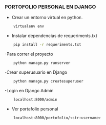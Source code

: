 ### PORTOFOLIO PERSONAL EN DJANGO
- Crear un entorno virtual en python.

```sh
    virtualenv env

```

- Instalar dependencias de requeriments.txt

```sh
    pip install -r requeriments.txt

```

-Para correr el proyecto

```sh
    python manage.py runserver
```

-Crear superusuario en Django

```sh
    python manage.py createsuperuser
```

-Login en Django Admin

```sh
    localhost:8000/admin
```

- Ver portafolio personal

```sh
    localhost:8000/portofolio/<str:username>
```

